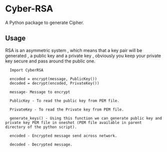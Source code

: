 # Cyber-RSA

A Python package to generate Cipher.

## Usage

RSA is an asymmetric system , 
which means that a key pair will be generated , 
a public key and a private key ,
obviously you keep your private key secure and pass around the public one.

```
  Import CyberRSA

  encoded = encrypt(message, PublicKey())
  decoded = decrypt(encoded, PrivateKey())
  
  message- Message to encrypt
  
  PublicKey - To read the public key from PEM file.
  
  PrivateKey - To read the Private key from PEM file.
  
  generate_keys() - Using this function we can generate public key and private key PEM file in oneshot (PEM file available in parent directory of the python script).

  encoded - Encrypted message send across network.
  
  decoded - Decrypted message.

```